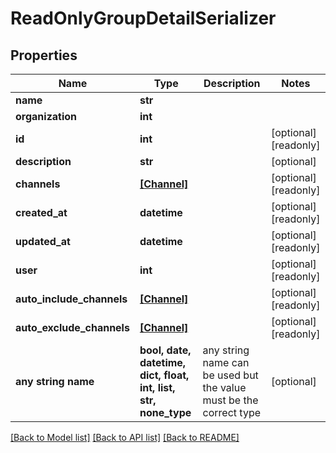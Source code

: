 # ReadOnlyGroupDetailSerializer


## Properties
Name | Type | Description | Notes
------------ | ------------- | ------------- | -------------
**name** | **str** |  | 
**organization** | **int** |  | 
**id** | **int** |  | [optional] [readonly] 
**description** | **str** |  | [optional] 
**channels** | [**[Channel]**](Channel.md) |  | [optional] [readonly] 
**created_at** | **datetime** |  | [optional] [readonly] 
**updated_at** | **datetime** |  | [optional] [readonly] 
**user** | **int** |  | [optional] [readonly] 
**auto_include_channels** | [**[Channel]**](Channel.md) |  | [optional] [readonly] 
**auto_exclude_channels** | [**[Channel]**](Channel.md) |  | [optional] [readonly] 
**any string name** | **bool, date, datetime, dict, float, int, list, str, none_type** | any string name can be used but the value must be the correct type | [optional]

[[Back to Model list]](../README.md#documentation-for-models) [[Back to API list]](../README.md#documentation-for-api-endpoints) [[Back to README]](../README.md)


